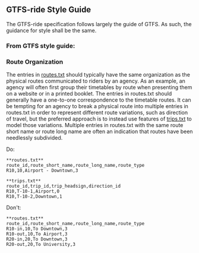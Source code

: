 ## GTFS-ride Style Guide

The GTFS-ride specification follows largely the guide of GTFS. As such, the guidance for style shall be the same.

### From GTFS style guide:

### Route Organization

The entries in [routes.txt](reference.md#routes.txt) should typically have the same organization as the physical routes communicated to riders by an agency. As an example, an agency will often first group their timetables by route when presenting them on a website or in a printed booklet. The entries in routes.txt should generally have a one-to-one correspondence to the timetable routes. It can be tempting for an agency to break a physical route into multiple entries in routes.txt in order to represent different route variations, such as direction of travel, but the preferred approach is to instead use features of [trips.txt](reference.md#trips.txt) to model those variations. Multiple entries in routes.txt with the same route short name or route long name are often an indication that routes have been needlessly subdivided.

Do:

~~~
**routes.txt**
route_id,route_short_name,route_long_name,route_type
R10,10,Airport - Downtown,3
~~~

~~~
**trips.txt**
route_id,trip_id,trip_headsign,direction_id
R10,T-10-1,Airport,0
R10,T-10-2,Downtown,1
~~~

Don't:

~~~
**routes.txt**
route_id,route_short_name,route_long_name,route_type
R10-in,10,To Downtown,3
R10-out,10,To Airport,3
R20-in,20,To Downtown,3
R20-out,20,To University,3
~~~